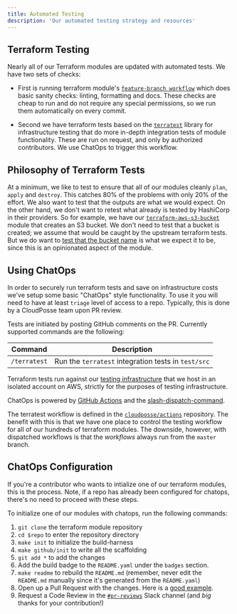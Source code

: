 ```yaml
---
title: Automated Testing
description: 'Our automated testing strategy and resources'
---
```


## Terraform Testing

Nearly all of our Terraform modules are updated with automated tests. We have two sets of checks: 

- First is running terraform module's [`feature-branch workflow`](https://github.com/cloudposse/github-actions-workflows-terraform-module/blob/main/.github/workflows/feature-branch.yml) 
which does basic sanity checks: linting, formatting and docs. These checks are cheap to run and do not require any special permissions, so we run them automatically on every commit.

- Second we have terraform tests based on the [`terratest`](https://github.com/gruntwork-io/terratest) library for infrastructure testing that do more in-depth integration tests of module functionality.
These are run on request, and only by authorized contributors. We use ChatOps to trigger this workflow.

## Philosophy of Terraform Tests

At a minimum, we like to test to ensure that all of our modules cleanly `plan`, `apply` and `destroy`. This catches 80% of the problems with only 20% of the effort. We also want to test that the outputs are what we would expect. On the other hand, we don't want to retest what already is tested by HashiCorp in their providers. So for example, we have our [`terraform-aws-s3-bucket`](https://github.com/cloudposse/terraform-aws-s3-bucket) module that creates an S3 bucket. We don't need to test that a bucket is created; we assume that would be caught by the upstream terraform tests. But we do want to [test that the bucket name](https://github.com/cloudposse/terraform-aws-s3-bucket/blob/master/test/src/examples_complete_test.go#L38) is what we expect it to be, since this is an opinionated aspect of the module.

## Using ChatOps

In order to securely run terraform tests and save on infrastructure costs we've setup some basic "ChatOps" style functionality. To use it you will need to have at least `triage` level of access to a repo. Typically, this is done by a CloudPosse team upon PR review.

Tests are initiated by posting GitHub comments on the PR. Currently supported commands are the following:

| Command                                             | Description                                                                        |
|-----------------------------------------------------|------------------------------------------------------------------------------------|
| `/terratest`                                        | Run the `terratest` integration tests in `test/src`                                |


Terraform tests run against our [testing infrastructure](https://github.com/cloudposse/testing.cloudposse.co) that we host in an isolated account on AWS, strictly for the purposes of testing infrastructure.

ChatOps is powered by [GitHub Actions](https://github.com/features/actions) and the [slash-dispatch-command](https://github.com/peter-evans/slash-command-dispatch).

The terratest workflow is defined in the [`cloudposse/actions`](https://github.com/cloudposse/actions/blob/master/.github/workflows/terratest-command.yml) repository. The benefit with this is that we have one place to control the testing
workflow for all of our hundreds of terraform modules. The downside, however, with dispatched workflows is that the _workflows_ always run from the `master` branch.

## ChatOps Configuration

If you're a contributor who wants to intialize one of our terraform modules, this is the process. Note, if a repo has already been configured for chatops, there's no need to proceed with these steps.

To initialize one of our modules with chatops, run the following commands:

1. `git clone` the terraform module repository
1. `cd $repo` to enter the repository directory
1. `make init` to initialize the build-harness
1. `make github/init` to write all the scaffolding
1. `git add *` to add the changes
1. Add the build badge to the `README.yaml` under the `badges` section. 
1. `make readme` to rebuild the `README.md` (remember, never edit the `README.md` manually since it's generated from the `README.yaml`)
1. Open up a Pull Request with the changes. Here is a [good example](https://github.com/cloudposse/terraform-github-repository-webhooks/pull/17).
1. Request a Code Review in the [`#pr-reviews`](https://slack.cloudposse.com) Slack channel (and *big* thanks for your contribution!)
